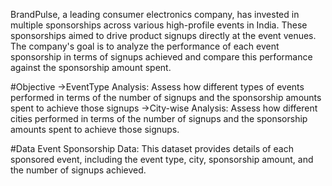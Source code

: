 BrandPulse, a leading consumer electronics company, has invested in multiple sponsorships across various high-profile events in India. 
These sponsorships aimed to drive product signups directly at the event venues. 
The company's goal is to analyze the performance of each event sponsorship in terms of signups achieved and compare this performance against the sponsorship amount spent.

#Objective
->EventType Analysis: Assess how different types of events performed in terms of the number of signups and the sponsorship amounts spent to achieve those signups
->City-wise Analysis: Assess how different cities performed in terms of the number of signups and the sponsorship amounts spent to achieve those signups.

#Data
Event Sponsorship Data: This dataset provides details of each sponsored event, including the event type, city, sponsorship amount, and the number of signups achieved.

